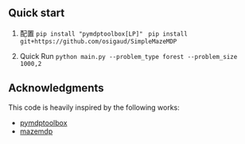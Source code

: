 ## Quick start 
1. 配置
``` pip install "pymdptoolbox[LP]" ```
``` pip install git+https://github.com/osigaud/SimpleMazeMDP```

2. Quick Run
```python main.py --problem_type forest --problem_size 1000,2```

## Acknowledgments
This code is heavily inspired by the following works:
- [pymdptoolbox](https://github.com/sawcordwell/pymdptoolbox)
- [mazemdp](https://github.com/osigaud/SimpleMazeMDP)

